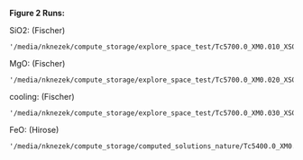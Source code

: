 **Figure 2 Runs:**

SiO2: (Fischer)

```
'/media/nknezek/compute_storage/explore_space_test/Tc5700.0_XM0.010_XS0.120_XO0.080/'
```
MgO: (Fischer)
```
'/media/nknezek/compute_storage/explore_space_test/Tc5700.0_XM0.020_XS0.000_XO0.190/'
```
cooling: (Fischer)
```
'/media/nknezek/compute_storage/explore_space_test/Tc5700.0_XM0.030_XS0.060_XO0.050/'
```
FeO: (Hirose)
```
'/media/nknezek/compute_storage/computed_solutions_nature/Tc5400.0_XM0.000_XS0.010_XO0.170/'
```
